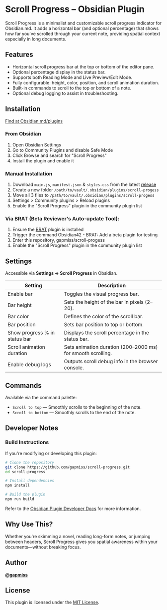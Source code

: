 # Scroll Progress – Obsidian Plugin

Scroll Progress is a minimalist and customizable scroll progress indicator for Obsidian.md. It adds a horizontal bar (and optional percentage) that shows how far you've scrolled through your current note, providing spatial context especially in long documents.

## Features

- Horizontal scroll progress bar at the top or bottom of the editor pane.
- Optional percentage display in the status bar.
- Supports both Reading Mode and Live Preview/Edit Mode.
- Fully configurable: height, color, position, and scroll animation duration.
- Built-in commands to scroll to the top or bottom of a note.
- Optional debug logging to assist in troubleshooting.

## Installation

[Find at Obsidian.md/plugins](https://obsidian.md/plugins?search=scroll-progress)

### From Obsidian

1. Open Obsidian Settings
2. Go to Community Plugins and disable Safe Mode
3. Click Browse and search for "Scroll Progress"
4. Install the plugin and enable it

### Manual Installation

1. Download `main.js`, `manifest.json` & `styles.css` from the latest [release](https://github.com/gapmiss/scroll-progess/releases/)
2. Create a new folder `/path/to/vault/.obsidian/plugins/scroll-progess`
3. Move all 3 files to `/path/to/vault/.obsidian/plugins/scroll-progess`
4. Settings > Community plugins > Reload plugins
5. Enable the "Scroll Progress" plugin in the community plugin list

### Via BRAT (Beta Reviewer's Auto-update Tool):

1. Ensure the [BRAT](https://github.com/TfTHacker/obsidian42-brat) plugin is installed
2. Trigger the command Obsidian42 - BRAT: Add a beta plugin for testing
3. Enter this repository, gapmiss/scroll-progess
4. Enable the "Scroll Progress" plugin in the community plugin list

## Settings

Accessible via **Settings → Scroll Progress** in Obsidian.

| Setting                          | Description                                                   |
|----------------------------------|---------------------------------------------------------------|
| Enable bar                       | Toggles the visual progress bar.                             |
| Bar height                       | Sets the height of the bar in pixels (2–20).                 |
| Bar color                        | Defines the color of the scroll bar.                         |
| Bar position                     | Sets bar position to top or bottom.                          |
| Show progress % in status bar    | Displays the scroll percentage in the status bar.            |
| Scroll animation duration        | Sets animation duration (200–2000 ms) for smooth scrolling.  |
| Enable debug logs                | Outputs scroll debug info in the browser console.            |

## Commands

Available via the command palette:

- `Scroll to top` — Smoothly scrolls to the beginning of the note.
- `Scroll to bottom` — Smoothly scrolls to the end of the note.

## Developer Notes

### Build Instructions

If you're modifying or developing this plugin:

```bash
# Clone the repository
git clone https://github.com/gapmiss/scroll-progress.git
cd scroll-progress

# Install dependencies
npm install

# Build the plugin
npm run build
```

Refer to the [Obsidian Plugin Developer Docs](https://docs.obsidian.md/Plugins) for more information.

## Why Use This?

Whether you're skimming a novel, reading long-form notes, or jumping between headers, Scroll Progress gives you spatial awareness within your documents—without breaking focus.

## Author

**[@gapmiss](https://github.com/gapmiss)**

## License

This plugin is licensed under the [MIT License](./LICENSE).